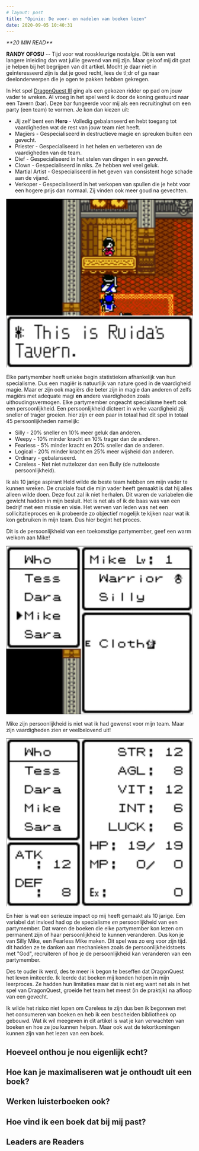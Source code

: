 ```yaml
---
# layout: post
title: "Opinie: De voor- en nadelen van boeken lezen"
date: 2020-09-05 10:40:31
---
```


<link rel="stylesheet" href="https://cdnjs.cloudflare.com/ajax/libs/font-awesome/4.7.0/css/font-awesome.min.css">
<i class="fa fa-clock-o" aria-hidden="true" style="fontsize:20px"> **20 MIN READ**</i>

**RANDY OFOSU** -- Tijd voor wat rooskleurige nostalgie. Dit is een wat langere inleiding dan wat jullie gewend van mij zijn. Maar geloof mij dit gaat je helpen bij het begrijpen van dit artikel. Mocht je daar niet in geïnteresseerd zijn is dat je goed recht, lees de tl;dr of ga naar deelonderwerpen die je ogen te pakken hebben gekregen.

In Het spel <a href="https://www.google.com/search?q=Dragonquest+3&source=lmns&bih=983&biw=1920&client=firefox-b-d&hl=nl&sa=X&ved=2ahUKEwiqssjbqq7rAhXGu6QKHdJ1Di4Q_AUoAHoECAEQAA" target="_blank" title="Google Search over DragonQuest III">DragonQuest III</a> ging als een gekozen ridder op pad om jouw vader te wreken. Al vroeg in het spel werd ik door de koning gestuurd naar een Tavern (bar). Deze bar fungeerde voor mij als een recruitinghut om een party (een team) te vormen. Je kon dan kiezen uit: 
- Jij zelf bent een **Hero** - Volledig gebalanseerd en hebt toegang tot vaardigheden wat de rest van jouw team niet heeft.
- Magïers - Gespecialiseerd in destructieve magie en spreuken buiten een gevecht.
- Priester - Gespecialiseerd in het helen en verbeteren van de vaardigheden van de team.
- Dief - Gespecialiseerd in het stelen van dingen in een gevecht.
- Clown - Gespecialiseerd in niks. Ze hebben wel veel geluk.
- Martial Artist - Gespecialiseerd in het geven van consistent hoge schade aan de vijand.
- Verkoper - Gespecialiseerd in het verkopen van spullen die je hebt voor een hogere prijs dan normaal. Zij vinden ook meer goud na gevechten.

<img src="/assets/img/recruitementhal.jpg" title="De recruitinghut" alt="Een foto van de recruitinghut"> 

Elke partymember heeft unieke begin statistieken afhankelijk van hun specialisme. Dus een magiër is natuurlijk van nature goed in de vaardigheid magie. Maar er zijn ook magiërs die beter zijn in magie dan anderen of zelfs magiërs met adequate magi **en** andere vaardigheden zoals uithoudingsvermogen. Elke partymember ongeacht specialisme heeft ook een persoonlijkheid. Een persoonlijkheid dicteert in welke vaardigheid zij sneller of trager groeien. hier zijn er een paar in totaal had dit spel in totaal 45 persoonlijkheden namelijk:
- Silly - 20% sneller en 10% meer geluk dan anderen.
- Weepy - 10% minder kracht en 10% trager dan de anderen.
- Fearless - 5% minder kracht en 20% sneller dan de anderen.
- Logical - 20% minder kracht en 25% meer wijsheid dan anderen.
- Ordinary - gebalanseerd.
- Careless - Net niet nuttelozer dan een Bully (de nuttelooste persoonlijkheid).

Ik als 10 jarige aspirant Held wilde de beste team hebben om mijn vader te kunnen wreken. De cruciale fout die mijn vader heeft gemaakt is dat hij alles alleen wilde doen. Deze fout zal ik niet herhalen. Dit waren de variabelen die gewicht hadden in mijn besluit. Het is net als of ik de baas was van een bedrijf met een missie en visie. Het werven van leden was net een sollicitatieproces en ik probeerde zo objectief mogelijk te kijken naar wat ik kon gebruiken in mijn team. Dus hier begint het proces.

Dit is de persoonlijkheid van een toekomstige partymember, geef een warm welkom aan Mike!

<img src="/assets/img/mike_zijn_persoonlijkheid.jpg" title="Mike zijn persoonlijkheden" alt="Een foto van Mike zijn persoonlijkheid; Hij is Silly"> 

Mike zijn persoonlijkheid is niet wat ik had gewenst voor mijn team. Maar zijn vaardigheden zien er veelbelovend uit!

<img src="/assets/img/mike_zijn_vaardigheden.jpg" title="Mike zijn vaardigheden" alt="Een foto van Mike zijn vaardigheden; lekker boven gemiddeld!">

En hier is wat een serieuze impact op mij heeft gemaakt als 10 jarige. Een variabel dat invloed had op de specialisme *en* persoonlijkheid van een partymember. Dat waren de boeken die elke partymember kon lezen om permanent zijn of haar persoonlijkheid te kunnen veranderen. Dus kon je van Silly Mike, een Fearless Mike maken. Dit spel was zo erg voor zijn tijd. dit hadden ze te danken aan mechanieken zoals de persoonlijkheidstoets met "God", recruiteren of hoe je de persoonlijkheid kan veranderen van een partymember.

Des te ouder ik werd, des te meer ik begon te beseffen dat DragonQuest het leven imiteerde. Ik leerde dat boeken mij konden helpen in mijn leerproces. Ze hadden hun limitaties maar dat is niet erg want net als in het spel van DragonQuest, groeide het team het meest (in de praktijk) na afloop van een gevecht. 

Ik wilde het risico niet lopen om Careless te zijn dus ben ik begonnen met het consumeren van boeken en heb ik een bescheiden bibliotheek op gebouwd. Wat ik wil meegeven in dit artikel is wat je kan verwachten van boeken en hoe ze jou kunnen helpen. Maar ook wat de tekortkomingen kunnen zijn van het lezen van een boek. 

## Hoeveel onthou je nou eigenlijk echt?
## Hoe kan je maximaliseren wat je onthoudt uit een boek?
## Werken luisterboeken ook?
## Hoe vind ik een boek dat bij mij past?
## Leaders are Readers